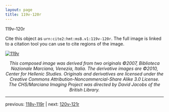 ```yaml
---
layout: page
title: 119v-120r
---
```


119v-120r

Cite this object as `urn:cite2:hmt:msB.v1:119v-120r`. The full image is linked to a citation tool you can use to cite regions of the image.

[![119v](http://www.homermultitext.org/iipsrv?IIIF=/project/homer/pyramidal/deepzoom/hmt/vbbifolio/v1/vb_119v_120r.tif/full/800,/0/default.jpg)](http://www.homermultitext.org/ict2/?urn=urn:cite2:hmt:vbbifolio.v1:vb_119v_120r) 

<p style="text-align: center; font-style: italic;">This composed image was derived from two originals ©2007, Biblioteca Nazionale Marciana, Venezia, Italia. The derivative images are ©2010, Center for Hellenic Studies. Originals and derivatives are licensed under the Creative Commons Attribution-Noncommercial-Share Alike 3.0 License. The CHS/Marciana Imaging Project was directed by David Jacobs of the British Library.</p>

---

previous: [118v-119r](../118v-119r/) | next: [120v-121r](../120v-121r/)